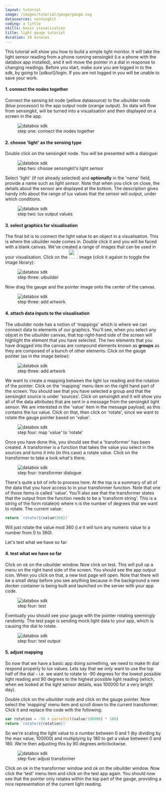```yaml
---
layout: tutorial
image: /images/tutorial/gauge/gauge.svg
datasources: sensingkit
coding: a little
skills: basic visualisation
title: light gauge tutorial
duration: 10 minutes
---
```


This tutorial will show you how to build a simple light monitor.  It will take the light sensor reading from a phone running sensingkit (i.e a phone with the databox app installed), and it will move the pointer in a dial in response to changing readings.  Before you start, make sure you are logged in to the sdk, by going to [sdkurl]/login.  If you are not logged in you will be unable to save your work.

#### 1. connect the nodes together

Connect the sensing kit node (yellow datasource) to the uibuilder node (blue processor) to the app output node (orange output).  So data will flow from sensingkit, will be turned into a visualisation and then displayed on a screen in the app.

<figure class="figure">
  <img src="/images/tutorial/gauge/step1.svg" class="img-fit-contain" alt="databox sdk">
  <figcaption class="figure-caption text-center">step one: connect the nodes together</figcaption>
</figure>


#### 2. choose 'light' as the sensing type

Double click on the sensingkit node.  You will be presented with a dialogue:

<figure class="figure">
  <img src="/images/tutorial/gauge/sensingkitdialogue.png" class="img-fit-contain" alt="databox sdk">
  <figcaption class="figure-caption text-center">step two: choose sensingkit's light sensor</figcaption>
</figure>

Select 'light' (if not already selected) and **optionally** in the 'name' field, provide a name such as <i>light sensor</i>.  Note that when you click on close, the details about the sensor are displayed at the bottom.  The description gives handy info about the range of lux values that the sensor will output, under which conditions.

<figure class="figure">
  <img src="/images/tutorial/gauge/sensingkitdescription.png" class="img-fit-contain" alt="databox sdk">
  <figcaption class="figure-caption text-center">step two: lux output values</figcaption>
</figure>

#### 3. select graphics for visualisation

The final bit is to connect the light value to an object in a visualisation.  This is where the uibuilder node comes in.  Double click it and you will be faced with a blank canvas.  We've created a range of images that can be used in your visualisation.  Click on the <img src="/images/tutorial/gauge/librarybutton.png" style="display:inline-block; width: 30px"> image (click it agaion to toggle the image library):

<figure class="figure">
  <img src="/images/tutorial/gauge/uibuilderblank.png" class="img-fit-contain" alt="databox sdk">
  <figcaption class="figure-caption text-center">step three: uibuilder</figcaption>
</figure>

Now drag the gauge and the pointer image onto the center of the canvas.

<figure class="figure">
  <img src="/images/tutorial/gauge/uibuildergauge.png" class="img-fit-contain" alt="databox sdk">
  <figcaption class="figure-caption text-center">step three: add artwork</figcaption>
</figure>

#### 4. attach data inputs to the visualisation

The uibuilder node has a notion of 'mappings' which is where we can connect data to elements of our graphics.  You'll see, when you select any objcet in the uibuilder canvas, that top right-hand side of the screen  will highlight the element that you have selected.  The two elements that you have dragged into the canvas are compound elements known as **groups** as they are composed of a bunch of other elements.  Click on the gauge pointer (as in the image below):

<figure class="figure">
  <img src="/images/tutorial/gauge/uibuildergaugepointer.png" class="img-fit-contain" alt="databox sdk">
  <figcaption class="figure-caption text-center">step three: add artwork</figcaption>
</figure>

We want to create a mapping between the light lux reading and the rotation of the pointer.  Click on the 'mapping' menu item on the right hand part of the screen.   You should see that you have selected a group and that the sensingkit source is under 'sources'.  Click on sensingkit and it will show you all of the data attributes that are sent in a message from the sensingkit light sensor.  We are interested in the 'value' item in the message payload, as this contains the lux value.  Click on that, then click on 'rotate', since we want to rotate the gauge pointer based on 'value'.

<figure class="figure">
  <img src="/images/tutorial/gauge/uibuildermapper.png" class="img-fit-contain" alt="databox sdk">
  <figcaption class="figure-caption text-center">step four: map 'value' to 'rotate'</figcaption>
</figure>

Once you have done this, you should see that a 'transformer' has been created.  A transformer is a function that takes the value you select in the sources and turns it into (in this case) a rotate value.  Click on the transformer to take a look what's there.

<figure class="figure">
  <img src="/images/tutorial/gauge/transformerdialogue.png" class="img-fit-contain" alt="databox sdk">
  <figcaption class="figure-caption text-center">step four: transformer dialogue</figcaption>
</figure>

There's quite a bit of info to process here.  At the top is a summary of all of the data that you have access to in your transformer function.  Note that one of those items is called 'value'.  You'll also see that the transformer states that the output from the function needs to be a 'transform string'.  This is a string of the form rotate(n) where n is the number of degrees that we want to rotate.  The current value:

```javascript
return `rotate(${value%360})`
```

Will just rotate the value mod 360 (i.e it will turn any numeric value to a number from 0 to 360).

Let's test what we have so far:

#### 4. test what we have so far

Click on ok on the uibuilder window.  Now click on test. This will pull up a menu on the right hand side of the screen.  You should see the app output icon.  When you click on that, a new test page will open.  Note that there will be a small delay before you see anything because in the background a new docker container is being built and launched on the server with your app code.

<figure class="figure">
  <img src="/images/tutorial/gauge/test.png" class="img-fit-contain" alt="databox sdk">
  <figcaption class="figure-caption text-center">step four: test</figcaption>
</figure>

Eventually you should see your gauge with the pointer rotating seemingly randomly.  The test page is sending mock light data to your app, which is causing the dial to rotate.

<figure class="figure">
  <img src="/images/tutorial/gauge/testoutput.png" class="img-fit-contain" alt="databox sdk">
  <figcaption class="figure-caption text-center">step four: test output</figcaption>
</figure>

#### 5. adjust mapping

So now that we have a basic app doing something, we need to make th dial respond properly to lux values.  Lets say that we only want to use the top half of the dial - i.e. we want to rotate to -90 degrees for the lowest possible light reading and 90 degrees to the highest possible light reading (which, when we looked at the light sensor details, was 100000 for a very bright day).

Double click on the uibuilder node and click on the gauge pointer.  Now select the 'mapping' menu item and scroll down to the current transformer.  Click it and replace the code with the following:

```javascript
var rotation = -90 + parseInt((value/100000) * 180)
return `rotate(${rotation})`
```

So we're scaling the light value to a number between 0 and 1 (by dividing by the max value, 100000) and multiplying by 180 to get a value between 0 and 180.  We're then adjusting this by 90 degrees anticlockwise.  

<figure class="figure">
  <img src="/images/tutorial/gauge/transformerdialogue2.png" class="img-fit-contain" alt="databox sdk">
  <figcaption class="figure-caption text-center">step five: adjust transformer</figcaption>
</figure>

Click on ok in the transformer window and ok on the uibuilder window. Now click the 'test' menu item and click on the test app again.  You should now see that the pointer only rotates within the top part of the gauge, providing a nice representation of the current light reading. 



